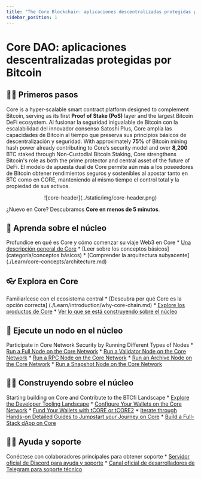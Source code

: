 ```yaml
---
title: "The Core Blockchain: aplicaciones descentralizadas protegidas por Bitcoin"
sidebar_position: 1
---
```


# Core DAO: aplicaciones descentralizadas protegidas por Bitcoin

## 👨‍💻 Primeros pasos

Core is a hyper-scalable smart contract platform designed to complement Bitcoin, serving as its first **Proof of Stake (PoS)** layer and the largest Bitcoin DeFi ecosystem. Al fusionar la seguridad inigualable de Bitcoin con la escalabilidad del innovador consenso Satoshi Plus, Core amplía las capacidades de Bitcoin al tiempo que preserva sus principios básicos de descentralización y seguridad. With approximately **75%** of Bitcoin mining hash power already contributing to Core’s security model and over **8,200** BTC staked through Non-Custodial Bitcoin Staking, Core strengthens Bitcoin's role as both the prime protector and central asset of the future of DeFi. El modelo de apuesta dual de Core permite aún más a los poseedores de Bitcoin obtener rendimientos seguros y sostenibles al apostar tanto en BTC como en CORE, manteniendo al mismo tiempo el control total y la propiedad de sus activos.

<p align="center">
![core-header](../static/img/core-header.png)
</p>

¿Nuevo en Core? Descubramos **Core en menos de 5 minutos**.

## 📔 Aprenda sobre el núcleo

Profundice en qué es Core y cómo comenzar su viaje Web3 en Core
\* [Una descripción general de Core](./Learn/introduction/what-is-core-chain.md)
\* [Leer sobre los conceptos básicos](categoría/conceptos básicos)
\* [Comprender la arquitectura subyacente] (./Learn/core-concepts/architecture.md)

## 👓 Explora en Core

Familiarícese con el ecosistema central
\* [Descubra por qué Core es la opción correcta] (./Learn/introduction/why-core-chain.md)
\* [Explore los productos de Core](categoría/productos)
\* [Ver lo que se está construyendo sobre el núcleo](https://coredao.org/explore/ecosystem)

## 🔌 Ejecute un nodo en el núcleo

Participate in Core Network Security by Running Different Types of Nodes
\* [Run a Full Node on the Core Network](./Node/config/full-node.md)
\* [Run a Validator Node on the Core Network](./Node/config/validator-node-config.md)
\* [Run a RPC Node on the Core Network](./Node/config/rpc-node-config.md)
\* [Run an Archive Node on the Core Network](./Node/config/archive-node-config.md)
\* [Run a Snapshot Node on the Core Network](./Node/config/snapshot-node-config.md)

## 👨‍🔧 Construyendo sobre el núcleo

Starting building on Core and Contribute to the BTCfi Landscape
\* [Explore the Developer Tooling Landscape](./Dev-Guide/dev-tools.md)
\* [Configure Your Wallets on the Core Network](./Dev-Guide/core-wallet-config.md)
\* [Fund Your Wallets with tCORE or tCORE2](./Dev-Guide/core-faucet.md)
\* [Iterate through Hands-on Detailed Guides to Jumpstart your Journey on Core](category/dev-guides)
\* [Build a Full-Stack dApp on Core](./Dev-Guide/dapp-on-core.md)

## 🙋‍♀️ Ayuda y soporte

Conéctese con colaboradores principales para obtener soporte
\* [Servidor oficial de Discord para ayuda y soporte](https://discord.com/invite/coredaoofficial)
\* [Canal oficial de desarrolladores de Telegram para soporte técnico](https://t.me/CoreDAOTelegram)
